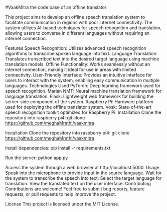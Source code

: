 #VaakMitra
the code base of an offline translator

This project aims to develop an offline speech translation system to facilitate communication in regions with poor internet connectivity. The system utilizes AI-based techniques for speech recognition and translation, allowing users to converse in different languages without requiring an internet connection.

Features
Speech Recognition: Utilizes advanced speech recognition algorithms to transcribe spoken language into text.
Language Translation: Translates transcribed text into the desired target language using machine translation models.
Offline Functionality: Works seamlessly without an internet connection, making it ideal for use in areas with limited connectivity.
User-Friendly Interface: Provides an intuitive interface for users to interact with the system, enabling easy communication in multiple languages.
Technologies Used
PyTorch: Deep learning framework used for speech recognition.
Marian NMT: Neural machine translation framework for language translation.
Flask: Lightweight web framework for building the server-side component of the system.
Raspberry Pi: Hardware platform used for deploying the offline translator system.
Vosk: State-of-the-art speech recognition toolkit optimized for Raspberry Pi.
Installation
Clone the repository into raspberry pi4: git clone https://github.com/meghaMrathi/vaakmitra

Installation
Clone the repository into raspberry pi4: git clone https://github.com/meghaMrathi/vaakmitra

Install dependencies: pip install -r requirements.txt

Run the server: python app.py

Access the system through a web browser at http://localhost:5000.
Usage
Speak into the microphone to provide input in the source language.
Wait for the system to transcribe the speech into text.
Select the target language for translation.
View the translated text on the user interface.
Contributing
Contributions are welcome! Feel free to submit bug reports, feature requests, or pull requests to help improve the project.

License
This project is licensed under the MIT License.
